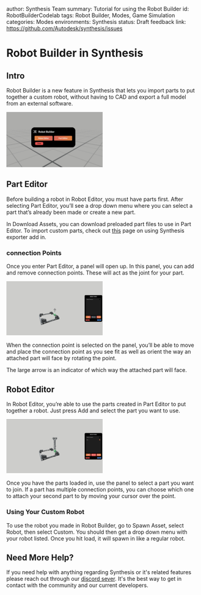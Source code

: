 author: Synthesis Team
summary: Tutorial for using the Robot Builder
id: RobotBuilderCodelab
tags: Robot Builder, Modes, Game Simulation
categories: Modes
environments: Synthesis
status: Draft
feedback link: https://github.com/Autodesk/synthesis/issues

# Robot Builder in Synthesis

## Intro

Robot Builder is a new feature in Synthesis that lets you import parts to put together a custom robot, without having to CAD and export a full model from an external software.

[<img src="img/synthesis/robot-builder.png" alt="image" width="50%" height="50%"/>](img/synthesis/robot-builder.png)

## Part Editor

Before building a robot in Robot Editor, you must have parts first. After selecting Part Editor, you’ll see a drop down menu where you can select a part that’s already been made or create a new part.  

In Download Assets, you can download preloaded part files to use in Part Editor. To import custom parts, check out [this](https://synthesis.autodesk.com/codelab/FusionExporterCodelab/index.html#0) page on using Synthesis exporter add in.

### connection Points

Once you enter Part Editor, a panel will open up. In this panel, you can add and remove connection points. These will act as the joint for your part.

[<img src="img/synthesis/robot-editor-1.png" alt="image" width="50%" height="50%"/>](img/synthesis/robot-editor-1.png)

When the connection point is selected on the panel, you’ll be able to move and place the connection point as you see fit as well as orient the way an attached part will face by rotating the point. 

The large arrow is an indicator of which way the attached part will face.

## Robot Editor

In Robot Editor, you’re able to use the parts created in Part Editor to put together a robot. Just press Add and select the part you want to use.

[<img src="img/synthesis/robot-editor-2.png" alt="image" width="50%" height="50%"/>](img/synthesis/robot-editor-2.png)

Once you have the parts loaded in, use the panel to select a part you want to join. If a part has multiple connection points, you can choose which one to attach your second part to by moving your cursor over the point.

### Using Your Custom Robot

To use the robot you made in Robot Builder, go to Spawn Asset, select Robot, then select Custom. You should then get a drop down menu with your robot listed. Once you hit load, it will spawn in like a regular robot.

## Need More Help?

If you need help with anything regarding Synthesis or it's related features please reach out through our
[discord sever](https://www.discord.gg/hHcF9AVgZA). It's the best way to get in contact with the community and our current developers.
